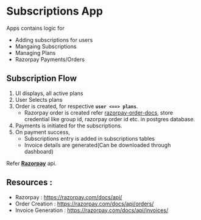 # Subscriptions App 
Apps contains logic for 
- Adding subscriptions for users
- Mangaing Subscriptions
- Managing Plans 
- Razorpay Payments/Orders

## Subscription Flow
1. UI displays, all active plans
2. User Selects plans
3. Order is created, for respective **`user <==> plans`**.
    - Razorpay order is created refer [razorpay-order-docs], store credential like group id, razorpay order id etc. in postgres database.
4. Payments is initiated for the subscriptions.
5. On payment success, 
    - Subscriptions entry is added in subscriptions tables
    - Invoice details are generated(Can be downloaded through dashboard)

Refer [**Razorpay**][razorpay] api.



## Resources : 
- Razorpay : https://razorpay.com/docs/api/
- Order Creation :  https://razorpay.com/docs/api/orders/
- Invoice Generation : https://razorpay.com/docs/api/invoices/

[razorpay-order-docs]: https://razorpay.com/docs/api/orders/
[invoice-creation-razorpay]: https://razorpay.com/docs/api/invoices/
[razorpay]: https://razorpay.com/docs/api/